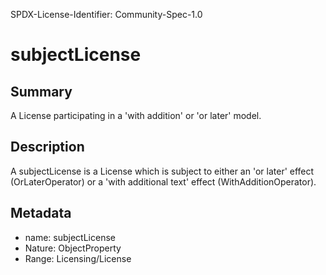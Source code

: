 SPDX-License-Identifier: Community-Spec-1.0

# subjectLicense

## Summary

A License participating in a 'with addition' or 'or later' model.

## Description

A subjectLicense is a License which is subject to either an 'or later' effect
(OrLaterOperator) or a 'with additional text' effect (WithAdditionOperator).

## Metadata

- name: subjectLicense
- Nature: ObjectProperty
- Range: Licensing/License
